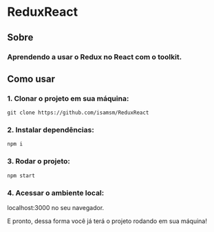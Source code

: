 # ReduxReact

## Sobre

### Aprendendo a usar o Redux no React com o toolkit.

## Como usar

### 1. Clonar o projeto em sua máquina:

```
git clone https://github.com/isamsm/ReduxReact
```

### 2. Instalar dependências:

```
npm i
```

### 3. Rodar o projeto:

```
npm start
```

### 4. Acessar o ambiente local:

localhost:3000 no seu navegador.

E pronto, dessa forma você já terá o projeto rodando em sua máquina!
